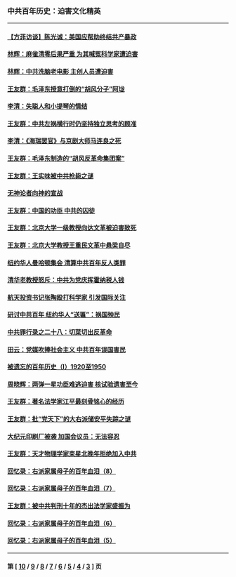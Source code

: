 ### 中共百年历史：迫害文化精英
---
#### [【方菲访谈】陈光诚：美国应帮助终结共产暴政](../../pages/nf1176111/n13759521.md?07120430) 
#### [林辉：麻雀清零后果严重 为其喊冤科学家遭迫害](../../pages/nf1176111/n13746900.md?07120430) 
#### [林辉：中共洗脑老电影 主创人员遭迫害](../../pages/nf1176111/n13699437.md?07120430) 
#### [王友群：毛泽东授意打倒的“胡风分子”阿垅](../../pages/nf1176111/n13592541.md?07120430) 
#### [李清：失聪人和小提琴的情结](../../pages/nf1176111/n13459280.md?07120430) 
#### [王友群：中共左祸横行时仍坚持独立思考的顾准](../../pages/nf1176111/n13444722.md?07120430) 
#### [李清：《海瑞罢官》与京剧大师马连良之死](../../pages/nf1176111/n13412316.md?07120430) 
#### [王友群：毛泽东制造的“胡风反革命集团案”](../../pages/nf1176111/n13324909.md?07120430) 
#### [王友群：王实味被中共枪毙之谜](../../pages/nf1176111/n13307502.md?07120430) 
#### [无神论者向神的宣战](../../pages/nf1176111/n13281535.md?07120430) 
#### [王友群：中国的功臣 中共的囚徒](../../pages/nf1176111/n13291790.md?07120430) 
#### [王友群：北京大学一级教授向达文革被迫害致死](../../pages/nf1176111/n13150966.md?07120430) 
#### [王友群：北京大学教授王重民文革中悬梁自尽](../../pages/nf1176111/n13084645.md?07120430) 
#### [纽约华人曼哈顿集会 清算中共百年反人类罪](../../pages/nf1176111/n13084157.md?07120430) 
#### [清华老教授怒斥：中共为党庆挥霍纳税人钱](../../pages/nf1176111/n13071430.md?07120430) 
#### [航天投资书记张陶殴打科学家 引发国际关注](../../pages/nf1176111/n13069132.md?07120430) 
#### [研讨中共百年 纽约华人“送匾”：祸国殃民](../../pages/nf1176111/n13057367.md?07120430) 
#### [中共罪行录之二十八：切菜切出反革命](../../pages/nf1176111/n13030600.md?07120430) 
#### [田云：党媒吹捧社会主义 中共百年误国害民](../../pages/nf1176111/n13006682.md?07120430) 
#### [被遗忘的百年历史（I）1920至1950](../../pages/nf1176111/n12986411.md?07120430) 
#### [周晓辉：两弹一星功臣难逃迫害 核试验遗害至今](../../pages/nf1176111/n12974997.md?07120430) 
#### [王友群：著名法学家江平最刻骨铭心的经历](../../pages/nf1176111/n12970787.md?07120430) 
#### [王友群：批“党天下”的大右派储安平失踪之谜](../../pages/nf1176111/n12954229.md?07120430) 
#### [大纪元印刷厂被袭 加国会议员：无法容忍](../../pages/nf1176111/n12883028.md?07120430) 
#### [王友群：天才物理学家束星北晚年拒绝加入中共](../../pages/nf1176111/n12792913.md?07120430) 
#### [回忆录：右派家属母子的百年血泪（8）](../../pages/nf1176111/n12706196.md?07120430) 
#### [回忆录：右派家属母子的百年血泪（7）](../../pages/nf1176111/n12706191.md?07120430) 
#### [王友群：被中共判刑十年的杰出法学家盛振为](../../pages/nf1176111/n12706141.md?07120430) 
#### [回忆录：右派家属母子的百年血泪（6）](../../pages/nf1176111/n12698863.md?07120430) 
#### [回忆录：右派家属母子的百年血泪（5）](../../pages/nf1176111/n12692515.md?07120430) 

---
#### 第 [ [10](./10.md?07120430) / [9](./9.md?07120430) / [8](./8.md?07120430) / [7](./7.md?07120430) / [6](./6.md?07120430) / [5](./5.md?07120430) / [4](./4.md?07120430) / [3](./3.md?07120430) ] 页
